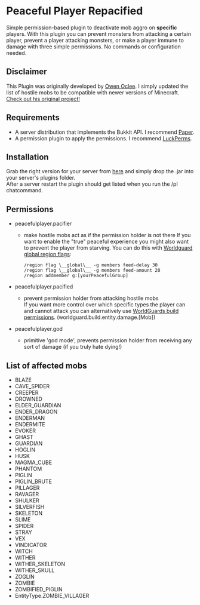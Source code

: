 # Peaceful Player Repacified
Simple permission-based plugin to deactivate mob aggro on **specific** players. With
this plugin you can prevent monsters from attacking a certain player, prevent a player attacking monsters, or make a
player immune to damage with three simple permissions. No commands or configuration needed.

## Disclaimer
This Plugin was originally developed by [Owen Oclee](https://github.com/owenoclee). I simply updated the list of hostile mobs to be compatible
with newer versions of Minecraft.  
[Check out his original project!](https://github.com/owenoclee/PeacefulPlayer)

## Requirements
* A server distribution that implements the Bukkit API. I recommend [Paper](https://papermc.io/).
* A permission plugin to apply the permissions. I recommend [LuckPerms](https://www.spigotmc.org/resources/luckperms.28140/).

## Installation
Grab the right version for your server from [here](https://github.com/PascalHann/PeacefulPlayerRepacified/releases) and simply drop the .jar into your server's plugins folder.  
After a server restart the plugin should get listed when you run the /pl chatcommand.

## Permissions
* peacefulplayer.pacifier
    - make hostile mobs act as if the permission holder is not there
    If you want to enable the "true" peaceful experience you might also want to prevent the player from starving. You can
    do this with [Worldguard global region flags](https://worldguard.enginehub.org/en/latest/regions/global-region/):
        ````
        /region flag \__global\__ -g members feed-delay 30
        /region flag \__global\__ -g members feed-amount 20
        /region addmember g:[yourPeacefulGroup]
        ````
    
* peacefulplayer.pacified
    - prevent permission holder from attacking hostile mobs  
    If you want more control over which specific types the player can and cannot attack you can alternatively use [WorldGuards
    build permissions](https://worldguard.enginehub.org/en/latest/build-perms/). (worldguard.build.entity.damage.[Mob])
    
* peacefulplayer.god
    - primitive 'god mode', prevents permission holder from receiving any sort of damage (if you truly hate dying!)
    
## List of affected mobs

* BLAZE
* CAVE_SPIDER
* CREEPER
* DROWNED
* ELDER_GUARDIAN
* ENDER_DRAGON
* ENDERMAN
* ENDERMITE
* EVOKER
* GHAST
* GUARDIAN
* HOGLIN
* HUSK
* MAGMA_CUBE
* PHANTOM
* PIGLIN
* PIGLIN_BRUTE
* PILLAGER
* RAVAGER
* SHULKER
* SILVERFISH
* SKELETON
* SLIME
* SPIDER
* STRAY
* VEX
* VINDICATOR
* WITCH
* WITHER
* WITHER_SKELETON
* WITHER_SKULL
* ZOGLIN
* ZOMBIE
* ZOMBIFIED_PIGLIN
* EntityType.ZOMBIE_VILLAGER